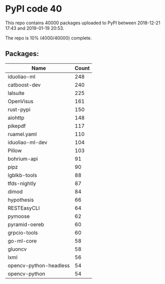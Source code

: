 # PyPI code 40

This repo contains 40000 packages uploaded to PyPI between 
2018-12-21 17:43 and 2019-01-19 20:53.

The repo is 10% (4000/40000) complete.

## Packages:

| Name  | Count |
| ----- | ----- |
| iduoliao-ml | 248 |
| catboost-dev | 240 |
| lalsuite | 225 |
| OpenVisus | 161 |
| rust-pypi | 150 |
| aiohttp | 148 |
| pikepdf | 117 |
| ruamel.yaml | 110 |
| iduoliao-ml-dev | 104 |
| Pillow | 103 |
| bohrium-api | 91 |
| pipz | 90 |
| lgblkb-tools | 88 |
| tfds-nightly | 87 |
| dimod | 84 |
| hypothesis | 66 |
| RESTEasyCLI | 64 |
| pymoose | 62 |
| pyramid-oereb | 60 |
| grpcio-tools | 60 |
| go-ml-core | 58 |
| gluoncv | 58 |
| lxml | 56 |
| opencv-python-headless | 54 |
| opencv-python | 54 |


